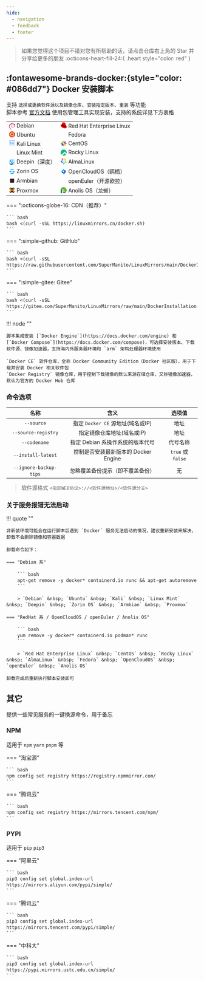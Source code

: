 ```yaml
---
hide:
  - navigation
  - feedback
  - footer
---
```


> 如果您觉得这个项目不错对您有所帮助的话，请点击仓库右上角的 Star 并分享给更多的朋友 :octicons-heart-fill-24:{ .heart style="color: red" }

## :fontawesome-brands-docker:{style="color: #086dd7"} Docker 安装脚本

支持 `选择或更换软件源以及镜像仓库`、`安装指定版本`、`重装` 等功能  
脚本参考 [官方文档](https://docs.docker.com/engine/install) 使用包管理工具实现安装，支持的系统详见下方表格

<table>
<tr>
    <td><a href="https://www.debian.org" target="_blank"><img src="/assets/images/icon/debian.svg" width="16" height="16" style="vertical-align: -0.35em"></a> Debian</td>
    <td><a href="https://access.redhat.com/products/red-hat-enterprise-linux" target="_blank"><img src="/assets/images/icon/redhat.svg" width="16" height="16" style="vertical-align: -0.1em"></a> Red Hat Enterprise Linux</td>
</tr>
<tr>
    <td><a href="https://cn.ubuntu.com" target="_blank"><img src="/assets/images/icon/ubuntu.svg" width="16" height="16" style="vertical-align: -0.15em"></a> Ubuntu</td>
    <td><a href="https://fedoraproject.org/zh-Hans" target="_blank"><img src="/assets/images/icon/fedora.ico" width="16" height="16" style="vertical-align: -0.2em"></a> Fedora</td>
</tr>
<tr>
    <td><a href="https://www.kali.org" target="_blank"><img src="/assets/images/icon/kali-linux.svg" width="16" height="16"></a> Kali Linux</td>
    <td><a href="https://www.centos.org" target="_blank"><img src="/assets/images/icon/centos.svg" width="16" height="16" style="vertical-align: -0.2em"></a> CentOS</td>
</tr>
<tr>
    <td><a href="https://linuxmint.com" target="_blank"><img src="/assets/images/icon/linux-mint.ico" width="16" height="16" style="vertical-align: -0.15em"></a> Linux Mint</td>
    <td><a href="https://rockylinux.org" target="_blank"><img src="/assets/images/icon/rocky-linux.svg" width="16" height="16" style="vertical-align: -0.25em"></a> Rocky Linux</td>
</tr>
<tr>
    <td><a href="https://www.deepin.org" target="_blank"><img src="/assets/images/icon/deepin.png" width="16" height="16" style="vertical-align: -0.3em"></a> Deepin（深度）</td>
    <td><a href="https://almalinux.org/zh-hans" target="_blank"><img src="/assets/images/icon/almalinux.svg" width="16" height="16" style="vertical-align: -0.15em"></a> AlmaLinux</td>
</tr>
<tr>
    <td><a href="https://zorin.com/os" target="_blank"><img src="/assets/images/icon/zorin-os.png" width="16" height="16" style="vertical-align: -0.3em"></a> Zorin OS</td>
    <td><a href="https://www.opencloudos.org" target="_blank"><img src="/assets/images/icon/opencloudos.png" width="16" height="16" style="vertical-align: -0.25em"></a> OpenCloudOS（鸥栖）</td>
</tr>
<tr>
    <td><a href="https://www.armbian.com" target="_blank"><img src="/assets/images/icon/armbian.png" width="16" height="16" style="vertical-align: -0.2em"></a> Armbian</td>
    <td><a href="https://www.openeuler.org/zh" target="_blank"><img src="/assets/images/icon/openeuler.ico" width="16" height="16" style="vertical-align: -0.2em"></a> openEuler（开源欧拉）</td>
</tr>
<tr>
    <td><a href="https://www.proxmox.com" target="_blank"><img src="/assets/images/icon/proxmox.svg" width="16" height="16" style="vertical-align: -0.2em"></a> Proxmox</td>
    <td><a href="https://openanolis.cn" target="_blank"><img src="/assets/images/icon/anolis.png" width="16" height="16" style="vertical-align: -0.1em"></a> Anolis OS（龙蜥）</td>
</tr>
</table>

=== ":octicons-globe-16: CDN（推荐）"

    ``` bash
    bash <(curl -sSL https://linuxmirrors.cn/docker.sh)
    ```

=== ":simple-github: GitHub"

    ``` bash
    bash <(curl -sSL https://raw.githubusercontent.com/SuperManito/LinuxMirrors/main/DockerInstallation.sh)
    ```

=== ":simple-gitee: Gitee"

    ``` bash
    bash <(curl -sSL https://gitee.com/SuperManito/LinuxMirrors/raw/main/DockerInstallation.sh)
    ```

!!! node ""

    脚本集成安装 [`Docker Engine`](https://docs.docker.com/engine) 和 [`Docker Compose`](https://docs.docker.com/compose)，可选择安装版本、下载软件源、镜像加速器，支持海内外服务器环境和 `arm` 架构处理器环境使用

    `Docker CE` 软件仓库，全称 Docker Community Edition（Docker 社区版），用于下载并安装 Docker 相关软件包  
    `Docker Registry` 镜像仓库，用于控制下载镜像的默认来源存储仓库，又称镜像加速器，默认为官方的 Docker Hub 仓库

### 命令选项

| 名称 | 含义 | 选项值 |
| :-: | :-: | :-: |
| `--source` | 指定 `Docker CE` 源地址(域名或IP) | 地址 |
| `--source-registry` | 指定镜像仓库地址(域名或IP) | 地址 |
| `--codename` | 指定 Debian 系操作系统的版本代号 | 代号名称 |
| `--install-latest` | 控制是否安装最新版本的 Docker Engine | `true` 或 `false` |
| `--ignore-backup-tips` | 忽略覆盖备份提示（即不覆盖备份） | 无 |

> 软件源格式 `<指定WEB协议>://<软件源地址>/<软件源分支>`

### 关于服务报错无法启动

!!! quote ""

    非新装环境可能会在运行脚本后遇到 `Docker` 服务无法启动的情况，建议重新安装来解决，卸载不会删除镜像和容器数据

    卸载命令如下：

    === "Debian 系"

        ``` bash
        apt-get remove -y docker* containerd.io runc && apt-get autoremove
        ```

        > `Debian` &nbsp; `Ubuntu` &nbsp; `Kali` &nbsp; `Linux Mint` &nbsp; `Deepin` &nbsp; `Zorin OS` &nbsp; `Armbian` &nbsp; `Proxmox`

    === "RedHat 系 / OpenCloudOS / openEuler / Anolis OS"

        ``` bash
        yum remove -y docker* containerd.io podman* runc
        ```

        > `Red Hat Enterprise Linux` &nbsp; `CentOS` &nbsp; `Rocky Linux` &nbsp; `AlmaLinux` &nbsp; `Fedora` &nbsp; `OpenCloudOS` &nbsp; `openEuler` &nbsp; `Anolis OS`

    卸载完成后重新执行脚本安装即可

## 其它

提供一些常见服务的一键换源命令，用于备忘

### NPM

适用于 `npm` `yarn` `pnpm` 等

=== "淘宝源"

    ``` bash
    npm config set registry https://registry.npmmirror.com/
    ```

=== "腾讯云"

    ``` bash
    npm config set registry https://mirrors.tencent.com/npm/
    ```

### PYPI

适用于 `pip` `pip3`

=== "阿里云"

    ``` bash
    pip3 config set global.index-url https://mirrors.aliyun.com/pypi/simple/
    ```

=== "腾讯云"

    ``` bash
    pip3 config set global.index-url https://mirrors.tencent.com/pypi/simple/
    ```

=== "中科大"

    ``` bash
    pip3 config set global.index-url https://pypi.mirrors.ustc.edu.cn/simple/
    ```
